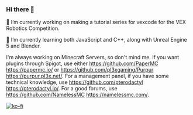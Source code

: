 ### Hi there 👋

🔭 I’m currently working on making a tutorial series for vexcode for the VEX Robotics Competition.

🌱 I’m currently learning both JavaScript and C++, along with Unreal Engine 5 and Blender.

I'm always working on Minecraft Servers, so don't mind me. If you want plugins through Spigot, use either https://github.com/PaperMC https://papermc.io/ or https://github.com/pl3xgaming/Purpur https://purpur.pl3x.net/. For a management panel, if you have some technical knowledge, use https://github.com/pterodactyl https://pterodactyl.io/. For a good forums, use https://github.com/NamelessMC https://namelessmc.com/.

[![ko-fi](https://ko-fi.com/img/githubbutton_sm.svg)](https://ko-fi.com/R5R27YCVT)

<!--
**Dragonaere/Dragonaere** is a ✨ _special_ ✨ repository because its `README.md` (this file) appears on your GitHub profile.

Here are some ideas to get you started:

- 🌱 I’m currently learning ...
- 👯 I’m looking to collaborate on ...
- 🤔 I’m looking for help with ...
- 💬 Ask me about ...
- 📫 How to reach me: ...
- 😄 Pronouns: ...
- ⚡ Fun fact: ...
-->
